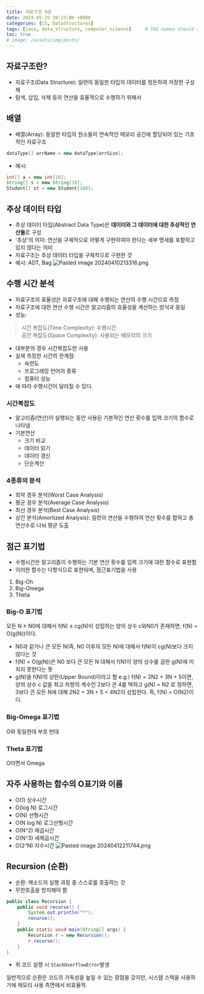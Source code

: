 ```yaml
---
title: 자료구조 0강
date: 2024-05-25 20:23:00 +0900
categories: [CS, DataStructures]
tags: [java, data_structure, computer_science]     # TAG names should always be lowercase
toc: true
# image: /assets/img/posts/
---
```


## 자료구조란?
- 자료구조(Data Structure): 일련의 동일한 타입의 데이터를 정돈하여 저장한 구성체
- 탐색, 삽입, 삭제 등의 연산을 효율적으로 수행하기 위해서

## 배열
- 배열(Array): 동알한 타입의 원소들이 연속적인 메모리 공간에 할당되어 있는 기초적인 자료구조
```java
dataType[] arrName = new dataType[arrSize];
```
- 예시:
```java
int[] a = new int[10];
String[] s = new String[10];
Student[] st = new Student[100];
```

## 추상 데이터 타입
- 추상 데이터 타입(Abstract Data Type)은 **데이터와 그 데이터에 대한 추상적인 연산들**로 구성
- '추상'의 의미: 연산을 구체적으로 어떻게 구현하여야 한다는 세부 명세를 포함하고 있지 않다는 의미
- 자료구조는 추상 데이터 타입을 구체적으로 구현한 것
- 예시: ADT, Bag
![Pasted image 20240410213316.png](https://1drv.ms/i/c/01f9a177b0d453f2/IQPtLFAYdGoKTIeIxkQR0ck6Af00GeOLeQd223k5xmfG7Sg?width=1024)

## 수행 시간 분석
- 자료구조의 효율성은 자료구조에 대해 수행되는 연산의 수행 시간으로 측정
- 자료구조에 대한 연산 수행 시간은 알고리즘의 효율성을 계산하는 방식과 동일
- 성능:
>시간 복잡도(Time Complexity): 수행시간  
>공간 복잡도(Space Complexity): 사용되는 메모리의 크기

- 대부분의 경우 시간복잡도만 사용
- 실제 측정한 시간의 한계점:
	- 숙련도
	- 프로그래밍 언어의 종류
	- 컴퓨터 성능
- 에 따라 수행시간이 달라질 수 있다.

### 시간복잡도
- 알고리즘(연산)이 실행되는 동안 사용된 기본적인 연산 횟수를 입력 크기의 함수로 나타냄
- 기본연산
	- 크기 비교
	- 데이터 읽기
	- 데이터 갱신
	- 단순계산

### 4종류의 분석
- 최악 경우 분석(Worst Case Analysis)
- 평균 경우 분석(Average Case Analysis)
- 최선 경우 분석(Best Case Analysis)
- 상간 분석(Amortized Analysis): 일련의 연산을 수행하여 연산 횟수를 합하고 총 연산수로 나눠 평균 도출

## 점근 표기법
- 수행시간은 알고리즘이 수행하는 기본 연산 횟수를 입력 크기에 대한 함수로 표현함
- 이러한 함수는 다항식으로 표현되며, 점근표기법을 사용
1. Big-Oh
2. Big-Omega
3. Theta

### Big-O 표기법
모든 N ≥ N0에 대해서 f(N) ≤ cg(N)이 성립하는 양의 상수 c와N0가 존재하면, f(N) = O(g(N))이다.
- N0과 같거나 큰 모든 N(즉, N0 이후의 모든 N)에 대해서 f(N)이 cg(N)보다 크지 않다는 것
- f(N) = O(g(N))은 N0 보다 큰 모든 N 대해서 f(N)이 양의 상수를 곱한 g(N)에 미치지 못한다는 뜻
- g(N)을 f(N)의 상한(Upper Bound)이라고 함
e.g.) f(N) = 2N2 + 3N + 5이면, 양의 상수 c 값을 최고 차항의 계수인 2보다 큰 4를 택하고 g(N) = N2 로 정하면, 3보다 큰 모든 N에 대해 2N2 + 3N + 5 < 4N2이 성립한다.
즉, f(N) = O(N2)이다.

### Big-Omega 표기법
O와 동일한데 부호 반대

### Theta 표기법
O이면서 Omega

## 자주 사용하는 함수의 O표기와 이름
- O(1) 상수시간
- O(log N) 로그시간
- O(N) 선형시간
- O(N log N) 로그선형시간
- O(N^2) 제곱시간
- O(N^3) 세제곱시간
- O(2^N) 지수시간 
![Pasted image 20240412211744.png](https://1drv.ms/i/c/01f9a177b0d453f2/IQOKUuSq7oOhSbsd6ncbIlsOAddHQJlakmaA_5K1ysbYC_g?width=1024)

## Recursion (순환)
- 순환: 메소드의 실행 과정 중 스스로를 호출하는 것
- 무한호출을 방지해야 함
```java
public class Recursion {
	public void recurse() {
		System.out.println("*");
		recurse();
	}
	public static void main(String[] args) {
		Recursion r = new Recursion();
		r.recurse();
	}
}
```
- 위 코드 실행 시 `StackOverflowError`발생

일반적으로 순환은 코드의 가독성을 높일 수 있는 장점을 갖지만, 시스템 스택을 사용하기에 메모리 사용 측면에서 비효율적.
